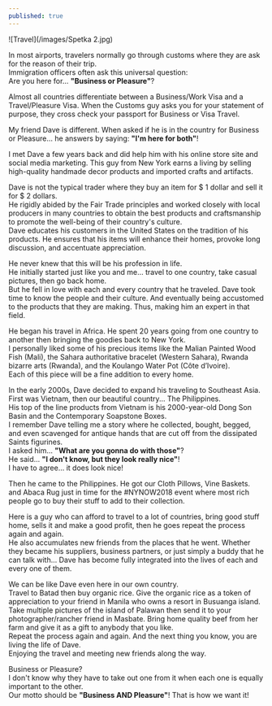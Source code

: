 ```yaml
---
published: true
---
```

![Travel](/images/Spetka 2.jpg)

In most airports, travelers normally go through customs where they are ask for the reason of their trip.   
Immigration officers often ask this universal question:   
Are you here for... **"Business or Pleasure"**?  

Almost all countries differentiate between a Business/Work Visa and a Travel/Pleasure Visa. When the Customs guy asks you for your statement of purpose, they cross check your passport for Business or Visa Travel.

My friend Dave is different. When asked if he is in the country for Business or Pleasure... he answers by saying: **"I'm here for both"**!

I met Dave a few years back and did help him with his online store site and social media marketing. This guy from New York earns a living by selling high-quality handmade decor products and imported crafts and artifacts.

Dave is not the typical trader where they buy an item for $ 1 dollar and sell it for $ 2 dollars.   
He rigidly abided by the Fair Trade principles and worked closely with local producers in many countries to obtain the best products and craftsmanship to promote the well-being of their country's culture.   
Dave educates his customers in the United States on the tradition of his products. He ensures that his items will enhance their homes, provoke long discussion, and accentuate appreciation.

He never knew that this will be his profession in life.   
He initially started just like you and me... travel to one country, take casual pictures, then go back home.   
But he fell in love with each and every country that he traveled. 
Dave took time to know the people and their culture. And eventually being accustomed to the products that they are making. Thus, making him an expert in that field.

He began his travel in Africa. He spent 20 years going from one country to another then bringing the goodies back to New York.   
I personally liked some of his precious items like the Malian Painted Wood Fish (Mali), the Sahara authoritative bracelet (Western Sahara), Rwanda bizarre arts (Rwanda), and the Koulango Water Pot (Côte d’Ivoire).   
Each of this piece will be a fine addition to every home.

In the early 2000s, Dave decided to expand his traveling to Southeast Asia.   
First was Vietnam, then our beautiful country... The Philippines.   
His top of the line products from Vietnam is his 2000-year-old Dong Son Basin and the Contemporary Soapstone Boxes.   
I remember Dave telling me a story where he collected, bought, begged, and even scavenged for antique hands that are cut off from the dissipated Saints figurines.   
I asked him... **"What are you gonna do with those"**?   
He said... **"I don't know, but they look really nice"**!   
I have to agree... it does look nice!

Then he came to the Philippines. He got our Cloth Pillows, Vine Baskets. and Abaca Rug just in time for the #NYNOW2018 event where most rich people go to buy their stuff to add to their collection.

Here is a guy who can afford to travel to a lot of countries, bring good stuff home, sells it and make a good profit, then he goes repeat the process again and again.   
He also accumulates new friends from the places that he went. Whether they became his suppliers, business partners, or just simply a buddy that he can talk with... Dave has become fully integrated into the lives of each and every one of them. 

We can be like Dave even here in our own country.   
Travel to Batad then buy organic rice. Give the organic rice as a token of appreciation to your friend in Manila who owns a resort in Busuanga island.   
Take multiple pictures of the island of Palawan then send it to your photographer/rancher friend in Masbate. Bring home quality beef from her farm and give it as a gift to anybody that you like.   
Repeat the process again and again. And the next thing you know, you are living the life of Dave.   
Enjoying the travel and meeting new friends along the way.

Business or Pleasure?   
I don't know why they have to take out one from it when each one is equally important to the other.   
Our motto should be **"Business AND Pleasure"**! That is how we want it!  

  



